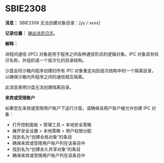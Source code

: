 # SBIE2308

**消息：** SBIE2308 无法创建对象目录：_[yy / xxxx]_

**记录位置：** [弹出消息日志](PopupMessageLog.md)。

**解释：**

进程间通信 (IPC) 对象是用于程序之间各种通信形式的逻辑对象。IPC 对象具有标识名称，并组织成一个层次化的目录结构。

沙盘会将沙箱内程序创建的所有 IPC 对象重定向到层次结构中的一个隔离目录，以确保沙箱内外程序之间的通信相互隔离。

此消息表明沙盘无法创建隔离目录。

**来宾或受限账户**

如果您在来宾或受限用户账户下运行沙盘，请确保该用户账户被允许创建 IPC 对象：

* 打开控制面板 > 管理工具 > 本地安全策略
* 展开安全设置 > 本地策略 > 用户权限分配
* 找到名为“创建全局对象”的条目
* 确保来宾或受限用户账户列在该条目中
* 找到名为“创建永久共享对象”的条目
* 确保来宾或受限用户账户列在该条目中
